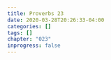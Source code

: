 ```yaml
---
title: Proverbs 23
date: 2020-03-28T20:26:33-04:00
categories: []
tags: []
chapter: "023"
inprogress: false
---
```



